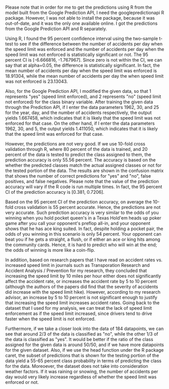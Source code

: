 Please note that in order for me to get the predictions using R from the model built from the Google Prediction API,
I need the googlepredictionapi R package.  However, I was not able to install the package, because it was out-of-date, 
and it was the only one available online.  I got the predictions from the Google Prediction API and R separately.

Using R, I found the 95 percent confidence interval using the two-sample t-test to see if the difference between the 
number of accidents per day when the speed limit was enforced and the number of accidents per day when the speed limit
was not enforced is statistically significant or not.  The 95 percent CI is [-6.666816, -1.767967].  Since zero is not
within the CI, we can say that at alpha=0.05, the difference is statistically significant.  In fact, the mean number of
accidents per day when the speed limit was enforced is 18.91304, while the mean number of accidents per day the when
speed limit was not enforced is 23.13043.

Also, for the Google Prediction API, I modified the given data, so that 1 represents "yes" (speed limit enforced), 
and 2 represents "no" (speed limit not enforced) for the class binary variable.  After training the given data through
the Prediction API, if I enter the data parameters 1962, 30, and 25 for the year, day, and the number of accidents 
respectively, the output yields 1.667458, which indicates that it is likely that the speed limit was not enforced for
that case.  On the other hand, if I enter the data parameters 1962, 30, and 5, the output yields 1.411050, which 
indicates that it is likely that the speed limit was enforced for that case.

However, the predictions are not very good.  If we use 10-fold cross validation through R, where 80 percent of the
data is trained, and 20 percent of the data is tested to predict the class assigned to them, the prediction accuracy 
is only 55.56 percent.  The accuracy is based on the whether the predicted classes match the actual assigned classes 
or not for the tested portion of the data.  The results are shown in the confusion matrix that shows the number of correct predictions for "yes" and "no", false positives, and false negatives.  Please note that the value of the prediction accuracy will vary if the R code is run multiple times.  In fact, the 95 percent CI of the prediction accuracy is [0.381, 0.7206].

Based on the 95 percent CI of the prediction accuracy, on average the 10-fold cross validation is 55 percent accurate. Hence, the predictions are not very accurate.  Such prediction accuracy is very similar to the odds of you winning 
when you hold pocket queen's in a Texas Hold'em heads up poker game after you call your opponent's preflop all-in, 
and your opponent shows that he has ace king suited.  In fact, despite holding a pocket pair, the odds of you winning in this scenario is only 54 percent.  Your opponent can beat you if he gets a straight, a flush, or if either an ace or king hits among the community cards.  Hence, it is hard to predict who will win at the end; the odds of winning is more like a coin-flip.

In addition, based on research papers that I have read on accident rates vs. increased speed limit in journals such as
Transporation Research and Accident Analysis / Prevention for my research, they concluded that increasing the speed
limit by 10 miles per hour either does not significantly affect the accident rate, or increases the accident rate by 
5 to 10 percent (although the authors of the papers did find that the severity of accidents did increase with the speed
limit hike).  However, according to my research advisor, an increase by 5 to 10 percent is not significant enough to
justify that increasing the speed limit increases accident rates.  Going back to the dataset that I used for my 
analysis, we can treat the lack of speed limit enforcement as if the speed limit increased, since drivers tend to 
drive faster when the speed limit is not enforced.

Furthermore, if we take a closer look into the data of 184 datapoints, we can see that around 2/3 of the data is 
classified as "no", while the other 1/3 of the data is classified as "yes".  It would be better if the ratio of the
class assigned for the given data is around 50/50, and if we have more datapoints for the given dataset.  Also, if we
use the head function under the R package caret, the subset of predictions that is shown for the testing portion of
the data yield a 55-65 percent class probability in terms of predicting the class for the data.  Moreoever, the 
dataset does not take into consideration weather factors.  If it was raining or snowing, the number of accidents per
day would very likely increase regardless of whether the speed limit was enforced or not.

